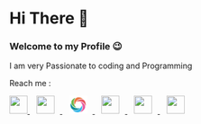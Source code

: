 <h1>Hi There 👋</h1>

### Welcome to my Profile 😉

I am very Passionate to coding and Programming



Reach me :

<a href="https://www.linkedin.com/in/lakshaykamat/" target="_blank">
  <img width="32" height="32" src="https://freepngimg.com/thumb/linkedin/8-2-linkedin-png-picture.png">
</a>&nbsp;&nbsp;
<a href="https://t.me/Lakshaykamat" target="_blank">
  <img style="margin-right: 10px;" width="32" height="32" src="https://www.freepnglogos.com/uploads/telegram-logo-png-0.png">
</a>&nbsp;&nbsp;
<a href="https://www.sololearn.com/profile/21881286" target="_blank">
  <img style="margin-right: 10px;" width="32" height="32" src="sololearn.png">
</a>&nbsp;&nbsp;
<a href="https://www.instagram.com/lakshaykamat/" target="_blank">
  <img style="margin-right: 10px;" width="32" height="32" src="https://www.freepnglogos.com/uploads/logo-ig-png/logo-ig-instagram-new-logo-vector-download-13.png">
</a>&nbsp;&nbsp;
<a href="https://www.reddit.com/user/lakshaykamat" target="_blank">
  <img style="margin-right: 10px;" width="32" height="32" src="https://logodownload.org/wp-content/uploads/2018/02/reddit-logo-16.png">
</a>&nbsp;&nbsp;
<a href="https://www.facebook.com/Thelakshaykamat/" target="_blank">
  <img style="margin-right: 10px;" width="32" height="32" src="https://www.freepnglogos.com/uploads/facebook-logo-icon/facebook-logo-icon-file-facebook-icon-svg-wikimedia-commons-4.png">
</a>
